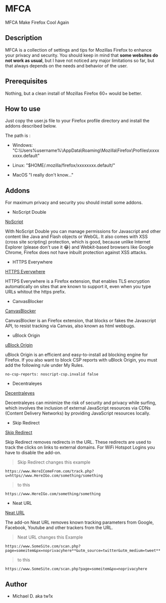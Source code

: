 # MFCA

MFCA Make Firefox Cool Again

## Description

MFCA is a collection of settings and tips for Mozillas Firefox to enhance your privacy and security.
You should keep in mind that **some websites do not work as usual**, but I have not noticed any major 
limitations so far, but that always depends on the needs and behavior of the user.

## Prerequisites

Nothing, but a clean install of Mozillas Firefox 60+ would be better.

## How to use

Just copy the user.js file to your Firefox profile directory and install the addons described below.

The path is :

* Windows: "C:\Users\%username%\AppData\Roaming\Mozilla\Firefox\Profiles\xxxxxxxx.default\"

* Linux: "$HOME/.mozilla/firefox/xxxxxxxx.default/"

* MacOS "I really don't know..."

## Addons

For maximum privacy and security you should install some addons.

* NoScript Double

[NoScript](https://noscript.net/getit)

With NoScript Double you can manage permissions for Javascript and other content like Java 
and Flash objects or WebGL. It also comes with XSS (cross site scripting) protection, which 
is good, because unlike Internet Explorer (please don't use it :joy:) and Webkit-based browsers 
like Google Chrome, Firefox does not have inbuilt protection against XSS attacks.

* HTTPS Everywhere

[HTTPS Everywhere](https://addons.mozilla.org/en-US/firefox/addon/https-everywhere/)

HTTPS Everywhere is a Firefox extension, that enables TLS encryption automatically on sites 
that are known to support it, even when you type URLs whitout the https prefix.

* CanvasBlocker

[CanvasBlocker](https://addons.mozilla.org/en-US/firefox/addon/canvasblocker/)

CanvasBlocker is an Firefox extension, that blocks or fakes the Javascript API, to resist
tracking via Canvas, also known as html webbugs.

* uBlock Origin

[uBlock Origin](https://addons.mozilla.org/en-US/firefox/addon/ublock-origin/)

uBlock Origin is an efficient and easy-to-install ad blocking engine for Firefox. If you also 
want to block CSP reports with uBlock Origin, you must add the following rule under My Rules.

```
no-csp-reports: noscript-csp.invalid false
```

* Decentraleyes

[Decentraleyes](https://addons.mozilla.org/en-US/firefox/addon/decentraleyes/)

Decentraleyes can minimize the risk of security and privacy while surfing, which involves the inclusion 
of external JavaScript resources via CDNs (Content Delivery Networks) by providing JavaScript resources 
locally.

* Skip Redirect

[Skip Redirect](https://addons.mozilla.org/en-US/firefox/addon/skip-redirect/)

Skip Redirect removes redirects in the URL. These redirects are used to track the clicks on links 
to external domains. For WiFi Hotspot Logins you have to disable the add-on.

> Skip Redirect changes this example
```
https://www.HereIComeFrom.com/track.php?u=https//www.HereIGo.com/something/something
```
> to this
```
https://www.HereIGo.com/something/something
```
* Neat URL

[Neat URL](https://addons.mozilla.org/en-US/firefox/addon/neat-url/)

The add-on Neat URL removes known tracking parameters from Google, Facebook, Youtube and other 
trackers from the URL.

> Neat URL changes this Example
```
https://www.SomeSite.com/scan.php?page=someitem&px=noprivacyhere**&utm_source=twitter&utm_medium=tweet**
```
> to this
```
https://www.SomeSite.com/scan.php?page=someitem&px=noprivacyhere
```
## Author

* Michael D. aka tw1x 
